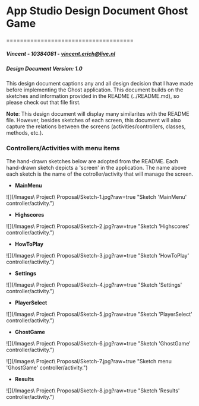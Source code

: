 # App Studio Design Document Ghost Game #
=====================================
##### Vincent - 10384081 - <vincent.erich@live.nl> #####
##### Design Document Version: 1.0 #####

This design document captions any and all design decision that I have made before implementing the Ghost application. This document builds on the sketches and information provided in the README (../README.md), so please check out that file first.

<b>Note</b>: This design document will display many similarites with the README file. However, besides sketches of each screen, this document will also capture the relations between the screens (activities/controllers, classes, methods, etc.). 

### Controllers/Activities with menu items ###

The hand-drawn sketches below are adopted from the README. Each hand-drawn sketch depicts a 'screen' in the application. The name above each sketch is the name of the cotroller/activity that will manage the screen.

* <b>MainMenu</b>

![](/Images\ Project\ Proposal/Sketch-1.jpg?raw=true "Sketch 'MainMenu' controller/activity.")

* <b>Highscores</b>

![](/Images\ Project\ Proposal/Sketch-2.jpg?raw=true "Sketch 'Highscores' controller/activity.")

* <b>HowToPlay</b>

![](/Images\ Project\ Proposal/Sketch-3.jpg?raw=true "Sketch 'HowToPlay' controller/activity.")

* <b>Settings</b>

![](/Images\ Project\ Proposal/Sketch-4.jpg?raw=true "Sketch 'Settings' controller/activity.")

* <b>PlayerSelect</b>

![](/Images\ Project\ Proposal/Sketch-5.jpg?raw=true "Sketch 'PlayerSelect' controller/activity.")

* <b>GhostGame</b>

![](/Images\ Project\ Proposal/Sketch-6.jpg?raw=true "Sketch 'GhostGame' controller/activity.")

![](/Images\ Project\ Proposal/Sketch-7.jpg?raw=true "Sketch menu 'GhostGame' controller/activity.")

* <b>Results</b>

![](/Images\ Project\ Proposal/Sketch-8.jpg?raw=true "Sketch 'Results' controller/activity.")